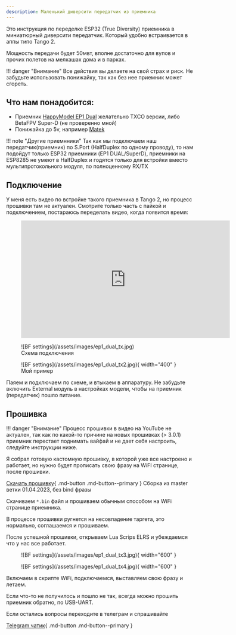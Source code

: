 ```yaml
---
description: Маленький диверсити передатчик из приемника
---
```

Это инструкция по переделке ESP32 (True Diversity) приемника в миниатюрный диверсити передатчик. Который удобно встраивается в аппы типо Tango 2.

Мощность передачи будет 50мвт, вполне достаточно для вупов и прочих полетов на мелкашах дома и в парках.

!!! danger "Внимание"
    Все действия вы делаете на свой страх и риск. Не забудьте использовать понижайку, так как без нее  приемник может сгореть.

## Что нам понадобится:

- Приемник [HappyModel EP1 Dual](https://rcsearch.ru/-c41393) желательно TXCO версии, либо BetaFPV Super-D (не проверенно мной)
- Понижайка до 5v, например [Matek](https://rcsearch.ru/-c1602)

!!! note "Другие приемнники"
    Так как мы подключаем наш передатчик(приемник) по S.Port (HalfDuplex по одному проводу), то нам подойдут только ESP32 приемники (EP1 DUAL/SuperD), приемники на ESP8285 не умеют в HalfDuplex и годятся только для встройки вместо мультипротокольного модуля, по полноценному RX/TX 

## Подключение 

У меня есть видео по встройке такого приемника в Tango 2, но процесс прошивки там не актуален. Смотрите только часть с пайкой и подключением, постараюсь переделать видео, когда появится время:
<figure markdown>
<iframe width="560" height="315" src="https://www.youtube.com/embed/2cn96u_nlnw" title="YouTube video player" frameborder="0" allow="accelerometer; autoplay; clipboard-write; encrypted-media; gyroscope; picture-in-picture" allowfullscreen></iframe>
</figure> 

<figure markdown>
![BF settings](/assets/images/ep1_dual_tx.jpg)
<figcaption>Схема подключения</figcaption>
</figure>

<figure markdown>
![BF settings](/assets/images/ep1_dual_tx2.jpg){ width="400" }
<figcaption>Мой пример</figcaption>
</figure>

Паяем и подключаем по схеме, и втыкаем в аппаратуру. Не забудьте включить External модуль в настройках модели, чтобы на приемник (передатчик) пошло питание.

## Прошивка

!!! danger "Внимание"
    Процесс прошивки в видео на YouTube не актуален, так как по какой-то причине на новых прошивках (> 3.0.1) приемник перестает поднимать вайфай и не дает себя настроить, следуйте инструкции ниже.

Я собрал готовую кастомную прошивку, в которой уже все настроено и работает, но нужно будет прописать свою фразу на WiFI странице, после прошивки.

[Скачать прошивку](https://github.com/expresslrs-ru/expresslrs-ru.github.io/raw/main/docs/assets/files/EP1_DUAL_TX_nophrase_master.bin){ .md-button .md-button--primary } Сборка из master ветки 01.04.2023, без bind фразы

Скачиваем ``*.bin`` файл и прошиваем обычным способом на WiFi странице приемника.

В процессе прошивки ругнется на несовпадение таргета, это нормально, соглашаемся и прошиваем.

После успешной прошивки, открываем Lua Scrips ELRS и убеждаемся что у нас все работает.

<figure markdown>
![BF settings](/assets/images/ep1_dual_tx3.jpg){ width="600" }
</figure>
<figure markdown>
![BF settings](/assets/images/ep1_dual_tx4.jpg){ width="600" }
</figure>

Включаем в скрипте WiFi, подключаемся, выставляем свою фразу и летаем.

Если что-то не получилось и пошло не так, всегда можно прошить приемник обратно, по USB-UART.

Если остались вопросы переходите в телеграм и спрашивайте

[Telegram чатик](https://t.me/expresslrs_rus){ .md-button .md-button--primary } 